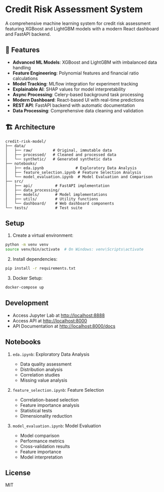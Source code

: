 # Credit Risk Assessment System

A comprehensive machine learning system for credit risk assessment featuring XGBoost and LightGBM models with a modern React dashboard and FastAPI backend.

## 🌟 Features

- **Advanced ML Models**: XGBoost and LightGBM with imbalanced data handling
- **Feature Engineering**: Polynomial features and financial ratio calculations
- **Model Tracking**: MLflow integration for experiment tracking
- **Explainable AI**: SHAP values for model interpretability
- **Async Processing**: Celery-based background task processing
- **Modern Dashboard**: React-based UI with real-time predictions
- **REST API**: FastAPI backend with automatic documentation
- **Data Processing**: Comprehensive data cleaning and validation

## 🏗️ Architecture

```plaintext
credit-risk-model/
├── data/
│   ├── raw/         # Original, immutable data
│   ├── processed/   # Cleaned and processed data
│   └── synthetic/   # Generated synthetic data
├── notebooks/
│   ├── eda.ipynb              # Exploratory Data Analysis
│   ├── feature_selection.ipynb # Feature Selection Analysis
│   └── model_evaluation.ipynb  # Model Evaluation and Comparison
├── src/
│   ├── api/          # FastAPI implementation
│   ├── data_processing/
│   ├── models/       # Model implementations
│   ├── utils/        # Utility functions
│   └── dashboard/    # Web dashboard components
└── tests/            # Test suite
```

## Setup

1. Create a virtual environment:

```bash
python -m venv venv
source venv/bin/activate  # On Windows: venv\Scripts\activate
```

2. Install dependencies:

```bash
pip install -r requirements.txt
```

3. Docker Setup:

```bash
docker-compose up
```

## Development

- Access Jupyter Lab at [http://localhost:8888](http://localhost:8888)
- Access API at [http://localhost:8000](http://localhost:8000)
- API Documentation at [http://localhost:8000/docs](http://localhost:8000/docs)

## Notebooks

1. `eda.ipynb`: Exploratory Data Analysis
   - Data quality assessment
   - Distribution analysis
   - Correlation studies
   - Missing value analysis

2. `feature_selection.ipynb`: Feature Selection
   - Correlation-based selection
   - Feature importance analysis
   - Statistical tests
   - Dimensionality reduction

3. `model_evaluation.ipynb`: Model Evaluation
   - Model comparison
   - Performance metrics
   - Cross-validation results
   - Feature importance
   - Model interpretation

## License

MIT

